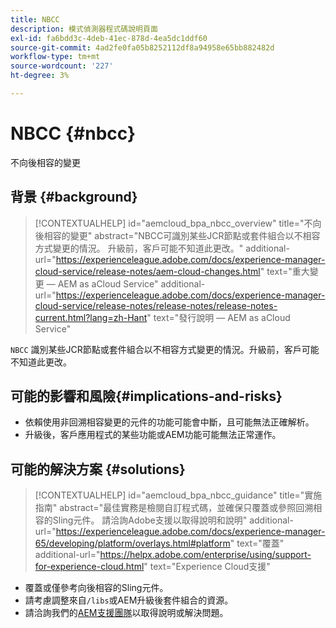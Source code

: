 ```yaml
---
title: NBCC
description: 模式偵測器程式碼說明頁面
exl-id: fa6bdd3c-4deb-41ec-878d-4ea5dc1ddf60
source-git-commit: 4ad2fe0fa05b8252112df8a94958e65bb882482d
workflow-type: tm+mt
source-wordcount: '227'
ht-degree: 3%

---
```


# NBCC {#nbcc}

不向後相容的變更

## 背景 {#background}

>[!CONTEXTUALHELP]
>id="aemcloud_bpa_nbcc_overview"
>title="不向後相容的變更"
>abstract="NBCC可識別某些JCR節點或套件組合以不相容方式變更的情況。 升級前，客戶可能不知道此更改。"
>additional-url="https://experienceleague.adobe.com/docs/experience-manager-cloud-service/release-notes/aem-cloud-changes.html" text="重大變更 — AEM as aCloud Service"
>additional-url="https://experienceleague.adobe.com/docs/experience-manager-cloud-service/release-notes/release-notes/release-notes-current.html?lang=zh-Hant" text="發行說明 — AEM as aCloud Service"

`NBCC` 識別某些JCR節點或套件組合以不相容方式變更的情況。升級前，客戶可能不知道此更改。

## 可能的影響和風險{#implications-and-risks}

* 依賴使用非回溯相容變更的元件的功能可能會中斷，且可能無法正確解析。
* 升級後，客戶應用程式的某些功能或AEM功能可能無法正常運作。

## 可能的解決方案 {#solutions}

>[!CONTEXTUALHELP]
>id="aemcloud_bpa_nbcc_guidance"
>title="實施指南"
>abstract="最佳實務是檢閱自訂程式碼，並確保只覆蓋或參照回溯相容的Sling元件。 請洽詢Adobe支援以取得說明和說明"
>additional-url="https://experienceleague.adobe.com/docs/experience-manager-65/developing/platform/overlays.html#platform" text="覆蓋"
>additional-url="https://helpx.adobe.com/enterprise/using/support-for-experience-cloud.html" text="Experience Cloud支援"

* 覆蓋或僅參考向後相容的Sling元件。
* 請考慮調整來自`/libs`或AEM升級後套件組合的資源。
* 請洽詢我們的[AEM支援團隊](https://helpx.adobe.com/enterprise/using/support-for-experience-cloud.html)以取得說明或解決問題。
